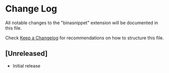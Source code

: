# Change Log

All notable changes to the "binasnippet" extension will be documented in this file.

Check [Keep a Changelog](http://keepachangelog.com/) for recommendations on how to structure this file.

## [Unreleased]

- Initial release
